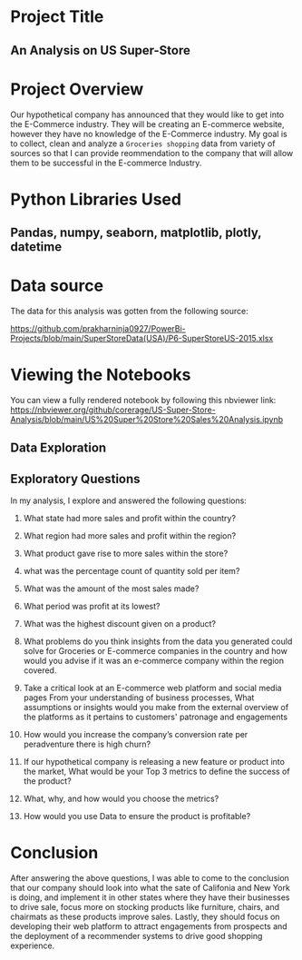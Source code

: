 # Project Title
## An Analysis on US Super-Store

# Project Overview
Our hypothetical company has announced that they would like to get into the E-Commerce industry. They will be creating an E-commerce website, however they have no knowledge of the E-Commerce industry. My goal is to collect, clean and analyze a `Groceries shopping` data from variety of sources so that I can provide reommendation to the company that will allow them to be successful in the E-commerce Industry.

# Python Libraries Used

## Pandas, numpy, seaborn, matplotlib, plotly, datetime

# Data source
The data for this analysis was gotten from the following source:

https://github.com/prakharninja0927/PowerBi-Projects/blob/main/SuperStoreData(USA)/P6-SuperStoreUS-2015.xlsx

# Viewing the Notebooks
You can view a fully rendered notebook by following this nbviewer link:
https://nbviewer.org/github/corerage/US-Super-Store-Analysis/blob/main/US%20Super%20Store%20Sales%20Analysis.ipynb

## Data Exploration


## Exploratory Questions

In my analysis, I explore and answered the following questions:

1. What state had more sales and profit within the country?

2. What region had more sales and profit within the region?

3. What product gave rise to more sales within the store?

4. what was the percentage count of quantity sold per item?

5. What was the amount of the most sales made?

6. What period was profit at its lowest?

7. What was the highest discount given on a product?

8. What problems do you think insights from the data you generated could solve for Groceries or E-commerce companies in the country and how would you advise if it was an e-commerce company within the region covered.

9. Take a critical look at an E-commerce web platform and social media pages
From your understanding of business processes, What assumptions or insights would you make from the external overview of the platforms as it pertains to customers' patronage and engagements

10. How would you increase the company’s conversion rate per peradventure there is high churn?

11. If our hypothetical company is releasing a new feature or product into the market,
What would be your Top 3 metrics to define the success of the product?

12. What, why, and how would you choose the metrics?

13. How would you use Data to ensure the product is profitable?

# Conclusion

After answering the above questions, I was able to come to the conclusion that our company should look into what the sate of Califonia and New York is doing, and implement it in other states where they have their businesses to drive sale, focus more on stocking products like furniture, chairs, and chairmats as these products improve sales. Lastly, they should focus on developing their web platform to attract engagements from prospects and the deployment of a recommender systems to drive good shopping experience.


